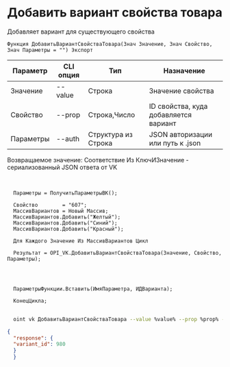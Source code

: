 ﻿---
sidebar_position: 5
---

# Добавить вариант свойства товара
 Добавляет вариант для существующего свойства



`Функция ДобавитьВариантСвойстваТовара(Знач Значение, Знач Свойство, Знач Параметры = "") Экспорт`

  | Параметр | CLI опция | Тип | Назначение |
  |-|-|-|-|
  | Значение | --value | Строка | Значение свойства |
  | Свойство | --prop | Строка,Число | ID свойства, куда добавляется вариант |
  | Параметры | --auth | Структура из Строка | JSON авторизации или путь к .json |

  
  Возвращаемое значение:   Соответствие Из КлючИЗначение - сериализованный JSON ответа от VK

<br/>




```bsl title="Пример кода"
  Параметры = ПолучитьПараметрыВК();
  
  Свойство        = "607";
  МассивВариантов = Новый Массив;
  МассивВариантов.Добавить("Желтый");
  МассивВариантов.Добавить("Синий");
  МассивВариантов.Добавить("Красный");
  
  Для Каждого Значение Из МассивВариантов Цикл
  
  Результат = OPI_VK.ДобавитьВариантСвойстваТовара(Значение, Свойство, Параметры);
  
  
  
  
  ПараметрыФункции.Вставить(ИмяПараметра, ИДВарианта);
  
  КонецЦикла;
```
	


```sh title="Пример команды CLI"
    
  oint vk ДобавитьВариантСвойстваТовара --value %value% --prop %prop% --auth %auth%

```

```json title="Результат"
{
  "response": {
  "variant_id": 980
  }
  }
```
